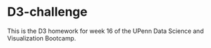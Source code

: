 # D3-challenge
This is the D3 homework for week 16 of the UPenn Data Science and Visualization Bootcamp.
